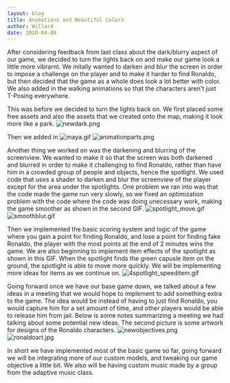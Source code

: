 ```yaml
---
layout: blog
title: Animations and Beautiful Colors
author: Willard
date: 2020-04-08
---
```


After considering feedback from last class about the dark/blurry aspect of our game, we decided to turn the lights back on and make our game look a little more vibrarnt. We initally wanted to darken and blur the screen in order to impose a challenge on the player and to make it harder to find Ronaldo, but then decided that the game as a whole does look a lot better with color. We also added in the walking animations so that the characters aren't just T-Posing everywhere.


This was before we decided to turn the lights back on. We first placed some free assets and also the assets that we created onto the map, making it look more like a park.
![newdark.png]({{site.baseurl}}/assets/unity_screenshots/newdark.png)

Then we added in 
![maya.gif]({{site.baseurl}}/assets/unity_screenshots/maya.gif)
![animationparts.png]({{site.baseurl}}/assets/unity_screenshots/animationparts.png)

Another thing we worked on was the darkening and blurring of the screenview. We wanted to make it so that the screen was both darkened and blurred in order to make it challenging to find Ronaldo, rather than have him in a crowded group of people and objects, hence the spotlight. We used code that uses a shader to darken and blur the screenview of the player except for the area under the spotlights. One problem we ran into was that the code made the game run very slowly, so we fixed an optimization problem with the code where the code was doing unecessary work, making the game smoother as shown in the second GIF.
![spotlight_move.gif]({{site.baseurl}}/assets/unity_screenshots/spotlight_move.gif)
![smoothblur.gif]({{site.baseurl}}/assets/unity_screenshots/smoothblur.gif)

Then we implemented the basic scoring system and logic of the game where you gain a point for finding Ronaldo, and lose a point for finding fake Ronaldo, the player with the most points at the end of 2 minutes wins the game. We are also beginning to implement item effects of the spotlight as shown in this GIF. When the spotlight finds the green capusle item on the ground, the spotlight is able to move more quickly. We will be implementing more ideas for items as we continue on.
![4spotlight_speeditem.gif]({{site.baseurl}}/assets/unity_screenshots/4spotlight_speeditem.gif)

Going forward once we have our base game down, we talked about a few ideas in a meeting that we would hope to implement to add something extra to the game. The idea would be instead of having to just find Ronaldo, you would capture him for a set amount of time, and other players would be able to release him from jail. Below is some notes summarizing a meeting we had talking about some potential new ideas. The second picture is some artwork for designs of the Ronaldo characters. 
![newobjectives.png]({{site.baseurl}}/assets/unity_screenshots/newobjectives.png)
![ronaldoart.jpg]({{site.baseurl}}/assets/unity_screenshots/ronaldoart.jpg)

In short we have implemented most of the basic game so far, going forward we will be integrating more of our custom models, and tweaking our game objective a little bit. We also will be having custom music made by a group from the adaptive music class.
